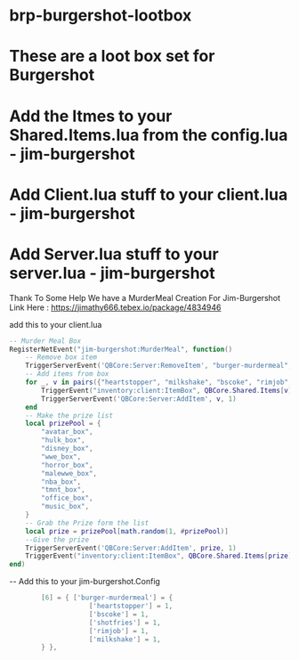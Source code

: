 # brp-burgershot-lootbox

# These are a loot box set for Burgershot

# Add the Itmes to your Shared.Items.lua from the config.lua - jim-burgershot

# Add Client.lua stuff to your client.lua - jim-burgershot

# Add Server.lua stuff to your server.lua - jim-burgershot

Thank To Some Help We have a MurderMeal Creation For Jim-Burgershot Link Here : https://jimathy666.tebex.io/package/4834946

add this to your client.lua

```lua
-- Murder Meal Box
RegisterNetEvent("jim-burgershot:MurderMeal", function()
	-- Remove box item
	TriggerServerEvent('QBCore:Server:RemoveItem', "burger-murdermeal", 1)
	-- Add items from box
	for _, v in pairs({"heartstopper", "milkshake", "bscoke", "rimjob", "shotfries"}) do
		TriggerEvent("inventory:client:ItemBox", QBCore.Shared.Items[v], "add")
		TriggerServerEvent('QBCore:Server:AddItem', v, 1)
	end
	-- Make the prize list
	local prizePool = {
		"avatar_box",
		"hulk_box",
		"disney_box",
		"wwe_box",
		"horror_box",
		"malewwe_box",
		"nba_box",
		"tmnt_box",
		"office_box",
		"music_box",
	}
	-- Grab the Prize form the list
	local prize = prizePool[math.random(1, #prizePool)]
	--Give the prize
	TriggerServerEvent('QBCore:Server:AddItem', prize, 1)
	TriggerEvent("inventory:client:ItemBox", QBCore.Shared.Items[prize], "add")
end)
```

-- Add this to your jim-burgershot.Config

```lua
		[6] = { ['burger-murdermeal'] = {
            		['heartstopper'] = 1,
            		['bscoke'] = 1,
            		['shotfries'] = 1,
            		['rimjob'] = 1,
            		['milkshake'] = 1,
		} },
 ```

